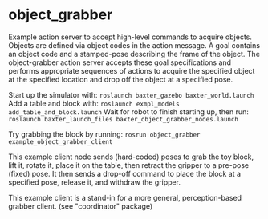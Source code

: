 # object_grabber
Example action server to accept high-level commands to acquire objects.
Objects are defined via object codes in the action message.
A goal contains an object code and a stamped-pose describing the frame of the object.
The object-grabber action server accepts these goal specifications and performs appropriate
sequences of actions to acquire the specified object at the specified location and
drop off the object at a specified pose.

Start up the simulator with:
`roslaunch baxter_gazebo baxter_world.launch`
Add a table and block with:
`roslaunch exmpl_models add_table_and_block.launch`
Wait for robot to finish starting up, then run:
`roslaunch baxter_launch_files baxter_object_grabber_nodes.launch`

Try grabbing the block by running:
`rosrun object_grabber example_object_grabber_client` 

This example client node sends (hard-coded) poses to grab the toy block, lift it,
rotate it, place it on the table, then retract the gripper to a pre-pose (fixed) pose.
It then sends a drop-off command to place the block at a specified pose, release it,
and withdraw the gripper.


This example client is a stand-in for a more general, perception-based grabber client. 
(see "coordinator" package)  
